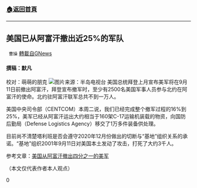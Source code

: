 ###  [:house:返回首頁](https://github.com/ourhimalayas/txt)
---

## 美国已从阿富汗撤出近25%的军队
` 曹操` [轉載自GNews](https://gnews.org/zh-hans/1273055/)

#### 撰稿：默凡
校对：萌萌的朋克
![]()![](https://gnews-media-offload.s3.amazonaws.com/wp-content/uploads/2021/05/26060012/%E4%B8%8D%E4%B8%8D%E4%B8%8D.jpg)图片来源：半岛电视台
美国总统拜登上月宣布美军将在9月11日前撤出阿富汗，拜登宣布撤军时，至少有2500名美国军事人员参与北约在阿富汗的使命。北约驻阿富汗联军总共不到一万人。

美国中央司令部（CENTCOM）本周二说，我们已经完成整个撤军过程的16%到25%，美军已经从阿富汗运出大约相当于160架C-17运输机装载的物资，向国防后勤局（Defense Logistics Agency）移交了1万多件装备供处理。

目前尚不清楚塔利班是否会遵守2020年12月份做出的切断与“基地”组织关系的承诺。“基地”组织2001年9月11日对美国本土发动了攻击，打死了大约3千人。

参考文章：[美国从阿富汗撤出四分之一的美军](https://www.voachinese.com/a/us-withdraws-a-quarter-of-forces-20210525/5904298.html)

（本文仅代表作者本人观点）

0
